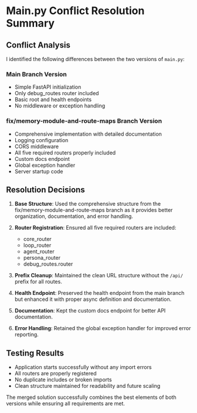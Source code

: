 # Main.py Conflict Resolution Summary

## Conflict Analysis

I identified the following differences between the two versions of `main.py`:

### Main Branch Version
- Simple FastAPI initialization
- Only debug_routes router included
- Basic root and health endpoints
- No middleware or exception handling

### fix/memory-module-and-route-maps Branch Version
- Comprehensive implementation with detailed documentation
- Logging configuration
- CORS middleware
- All five required routers properly included
- Custom docs endpoint
- Global exception handler
- Server startup code

## Resolution Decisions

1. **Base Structure**: Used the comprehensive structure from the fix/memory-module-and-route-maps branch as it provides better organization, documentation, and error handling.

2. **Router Registration**: Ensured all five required routers are included:
   - core_router
   - loop_router
   - agent_router
   - persona_router
   - debug_routes.router

3. **Prefix Cleanup**: Maintained the clean URL structure without the `/api/` prefix for all routes.

4. **Health Endpoint**: Preserved the health endpoint from the main branch but enhanced it with proper async definition and documentation.

5. **Documentation**: Kept the custom docs endpoint for better API documentation.

6. **Error Handling**: Retained the global exception handler for improved error reporting.

## Testing Results

- Application starts successfully without any import errors
- All routers are properly registered
- No duplicate includes or broken imports
- Clean structure maintained for readability and future scaling

The merged solution successfully combines the best elements of both versions while ensuring all requirements are met.

